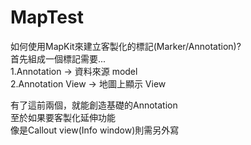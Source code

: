 # MapTest


如何使用MapKit來建立客製化的標記(Marker/Annotation)?  
首先組成一個標記需要...  
1.Annotation -> 資料來源 model  
2.Annotation View -> 地圖上顯示 View  

有了這前兩個，就能創造基礎的Annotation  
至於如果要客製化延伸功能  
像是Callout view(Info window)則需另外寫

